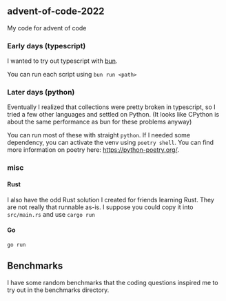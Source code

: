 ## advent-of-code-2022
My code for advent of code

### Early days (typescript)
I wanted to try out typescript with [bun](https://bun.sh/).

You can run each script using `bun run <path>`

### Later days (python)
Eventually I realized that collections were pretty broken in typescript, so I tried a few other languages and settled on Python.
(It looks like CPython is about the same performance as bun for these problems anyway)

You can run most of these with straight `python`. If I needed some dependency, you can activate the venv using `poetry shell`. You can find more information on poetry here: https://python-poetry.org/.


### misc
#### Rust
I also have the odd Rust solution I created for friends learning Rust.
They are not really that runnable as-is. I suppose you could copy it into `src/main.rs` and use `cargo run`

#### Go
`go run`

## Benchmarks
I have some random benchmarks that the coding questions inspired me to try out in the benchmarks directory.
